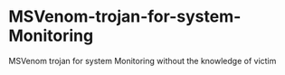 # MSVenom-trojan-for-system-Monitoring
MSVenom trojan for system Monitoring without the knowledge of victim
